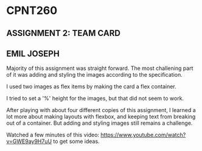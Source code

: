 # CPNT260
## ASSIGNMENT 2: TEAM CARD 
## EMIL JOSEPH

Majority of this assignment was straight forward. The most challening part of it was adding and styling the images according to the specification.  

I used two images as flex items by making the card a flex container.  

I tried to set a '%' height for the images, but that did not seem to work.  

After playing with about four different copies of this assignment, I learned a lot more about making layouts with flexbox, and keeping text from breaking out of a container. But adding and styling images still remains a challenge.   

Watched a few minutes of this video: https://www.youtube.com/watch?v=GWE9ay9H7uU to get some ideas. 



